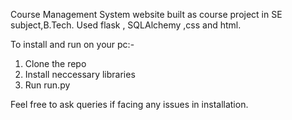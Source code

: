 Course Management System website built as course project in SE subject,B.Tech. Used flask , SQLAlchemy ,css and html.

To install and run on your pc:-

1) Clone the repo
2) Install neccessary libraries
3) Run run.py

Feel free to ask queries if facing any issues in installation.
